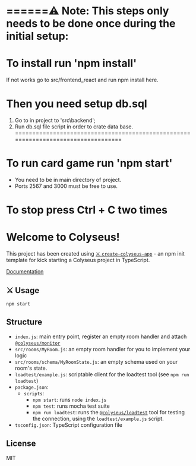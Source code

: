 # ======⚠️ Note: This steps only needs to be done once during the initial setup:
# To install run 'npm install'
If not works go to src/frontend_react and run npm install here.

# Then you need setup db.sql
1. Go to in project to 'src\backend';
2. Run db.sql file script in order to crate data base.
==================================================================================

# To run card game run 'npm start'
* You need to be in main directory of project.
* Ports 2567 and 3000 must be free to use.
# To stop press Ctrl + C two times


# Welcome to Colyseus!

This project has been created using [⚔️ `create-colyseus-app`](https://github.com/colyseus/create-colyseus-app/) - an npm init template for kick starting a Colyseus project in TypeScript.

[Documentation](http://docs.colyseus.io/)

## :crossed_swords: Usage

```
npm start
```

## Structure

- `index.js`: main entry point, register an empty room handler and attach [`@colyseus/monitor`](https://github.com/colyseus/colyseus-monitor)
- `src/rooms/MyRoom.js`: an empty room handler for you to implement your logic
- `src/rooms/schema/MyRoomState.js`: an empty schema used on your room's state.
- `loadtest/example.js`: scriptable client for the loadtest tool (see `npm run loadtest`)
- `package.json`:
    - `scripts`:
        - `npm start`: runs `node index.js`
        - `npm test`: runs mocha test suite
        - `npm run loadtest`: runs the [`@colyseus/loadtest`](https://github.com/colyseus/colyseus-loadtest/) tool for testing the connection, using the `loadtest/example.js` script.
- `tsconfig.json`: TypeScript configuration file


## License

MIT

